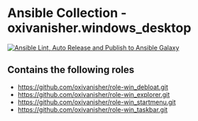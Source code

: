 # Ansible Collection - oxivanisher.windows_desktop

[![Ansible Lint, Auto Release and Publish to Ansible Galaxy](https://github.com/oxivanisher/collection-windows_desktop/actions/workflows/release-new-version.yml/badge.svg)](https://github.com/oxivanisher/collection-windows_desktop/actions/workflows/release-new-version.yml)

## Contains the following roles
* https://github.com/oxivanisher/role-win_debloat.git
* https://github.com/oxivanisher/role-win_explorer.git
* https://github.com/oxivanisher/role-win_startmenu.git
* https://github.com/oxivanisher/role-win_taskbar.git
